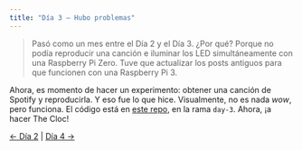 ```yaml
---
title: "Día 3 — Hubo problemas"
---
```


> Pasó como un mes entre el Día 2 y el Día 3. ¿Por qué? Porque no podía reproducir una canción e iluminar los LED simultáneamente con una Raspberry Pi Zero. Tuve que actualizar los posts antiguos para que funcionen con una Raspberry Pi 3.

Ahora, es momento de hacer un experimento: obtener una canción de Spotify y reproducirla. Y eso fue lo que hice. Visualmente, no es nada *wow*, pero funciona. El código está en [este repo](https://github.com/JuanM04/the-cloc/tree/day-3), en la rama `day-3`. Ahora, ¡a hacer The Cloc!

[&larr; Día 2](/docs/the-cloc/dia-2) | [Día 4 &rarr;](/docs/the-cloc/dia-4)